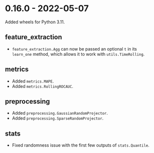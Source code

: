 # 0.16.0 - 2022-05-07

Added wheels for Python 3.11.

## feature_extraction

- `feature_extraction.Agg` can now be passed an optional `t` in its `learn_one` method, which allows it to work with `utils.TimeRolling`.

## metrics

- Added `metrics.MAPE`.
- Added `metrics.RollingROCAUC`.

## preprocessing

- Added `preprocessing.GaussianRandomProjector`.
- Added `preprocessing.SparseRandomProjector`.

## stats

- Fixed randomness issue with the first few outputs of `stats.Quantile`.

